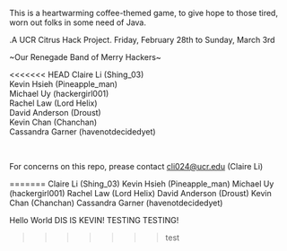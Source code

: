 This is a heartwarming coffee-themed game, to give hope to those tired, worn out folks in some need of Java. 
<br>

.A UCR Citrus Hack Project.
Friday, February 28th to Sunday, March 3rd

~Our Renegade Band of Merry Hackers~

<<<<<<< HEAD
Claire Li (Shing_03)<br>
Kevin Hsieh (Pineapple_man)<br>
Michael Uy (hackergirl001)<br>
Rachel Law (Lord Helix)<br>
David Anderson (Droust)<br>
Kevin Chan (Chanchan)<br>
Cassandra Garner (havenotdecidedyet)<br>

<br>

For concerns on this repo, prease contact cli024@ucr.edu (Claire Li)

=======
Claire Li (Shing_03)
Kevin Hsieh (Pineapple_man)
Michael Uy (hackergirl001)
Rachel Law (Lord Helix)
David Anderson (Droust)
Kevin Chan (Chanchan)
Cassandra Garner (havenotdecidedyet)


Hello World DIS IS KEVIN! TESTING TESTING!
>>>>>>> test
